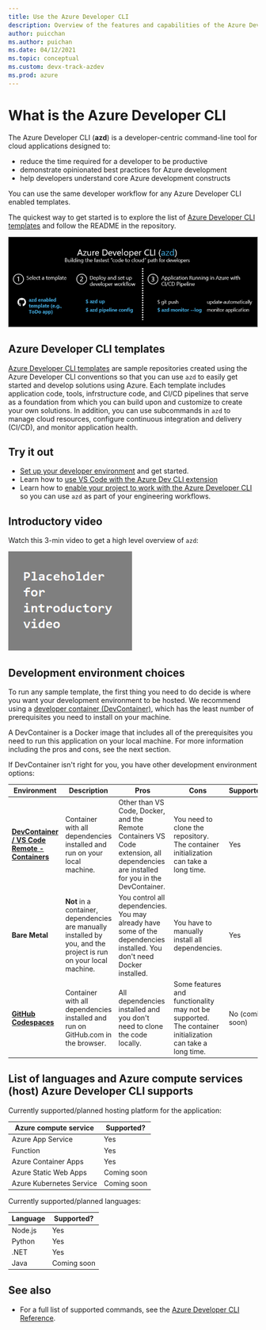 ```yaml
---
title: Use the Azure Developer CLI
description: Overview of the features and capabilities of the Azure Developer CLI that helps developers be more productive when building and deploying applications to Azure.
author: puicchan
ms.author: puichan
ms.date: 04/12/2021
ms.topic: conceptual
ms.custom: devx-track-azdev
ms.prod: azure
---
```

# What is the Azure Developer CLI

The Azure Developer CLI (**azd**) is a developer-centric command-line tool for cloud applications designed to:

* reduce the time required for a developer to be productive
* demonstrate opinionated best practices for Azure development
* help developers understand core Azure development constructs

You can use the same developer workflow for any Azure Developer CLI enabled templates. 

The quickest way to get started is to explore the list of [Azure Developer CLI templates](azure-dev-cli-templates.md) and follow the README in the repository.

!["Azure Devloper CLI Developer Workflow"](media/azure-dev-cli-overview/azd-dev-workflow.png)

## Azure Developer CLI templates
[Azure Developer CLI templates](azure-dev-cli-templates.md) are sample repositories created using the Azure Developer CLI conventions so that you can use `azd` to easily get started and develop solutions using Azure. Each template includes application code, tools, infrstructure code, and CI/CD pipelines that serve as a foundation from which you can build upon and customize to create your own solutions. In addition, you can use subcommands in `azd` to manage cloud resources, configure continuous integration and delivery (CI/CD), and monitor application health. 

## Try it out

* [Set up your developer environment](get-started.md) and get started.
* Learn how to [use VS Code with the Azure Dev CLI extension](how-to-use-vscode-extension-to-debug-locally.md)
* Learn how to [enable your project to work with the Azure Developer CLI](how-to-devify-a-project.md) so you can use `azd` as part of your engineering workflows.

## Introductory video

Watch this 3-min video to get a high level overview of `azd`:

!["Introductory video"](media/azure-dev-cli-overview/video.png)

## Development environment choices

To run any sample template, the first thing you need to do decide is where you want your development environment to be hosted. We recommend using a [developer container (DevContainer)](https://code.visualstudio.com/docs/remote/containers), which has the least number of prerequisites you need to install on your machine. 

A DevContainer is a Docker image that includes all of the prerequisites you need to run this application on your local machine. For more information including the pros and cons, see the next section. 

If DevContainer isn't right for you, you have other development environment options:

|Environment|Description|Pros|Cons|Supported?|
|---|---|---|---|---|
|**[DevContainer / VS Code Remote - Containers](https://code.visualstudio.com/docs/remote/containers)**|Container with all dependencies installed and run on your local machine.|Other than VS Code, Docker, and the Remote Containers VS Code extension, all dependencies are installed for you in the DevContainer.| You need to clone the repository. The container initialization can take a long time.| Yes |
|**Bare Metal**|**Not** in a container, dependencies are manually installed by you, and the project is run on your local machine.|You control all dependencies. You may already have some of the dependencies installed. You don't need Docker installed.|You have to manually install all dependencies.| Yes |
|**[GitHub Codespaces](https://github.com/features/codespaces)** |Container with all dependencies installed and run on GitHub.com in the browser.|All dependencies installed and you don't need to clone the code locally.| Some features and functionality may not be supported. The container initialization can take a long time.| No (coming soon) |

## List of languages and Azure compute services (host) Azure Developer CLI supports

Currently supported/planned hosting platform for the application:

| Azure compute service      | Supported? |
| ----------- | ----------- |
| Azure App Service | Yes  |
| Function  | Yes |
| Azure Container Apps    | Yes |
| Azure Static Web Apps  | Coming soon |
| Azure Kubernetes Service | Coming soon |

Currently supported/planned languages:

| Language      | Supported? |
| ----------- | ----------- |
| Node.js | Yes  |
| Python    | Yes |
| .NET | Yes |
| Java | Coming soon |

## See also

- For a full list of supported commands, see the [Azure Developer CLI Reference](https://github.com/Azure/azure-dev-pr/wiki/Azure-Developer-CLI-Overview).

